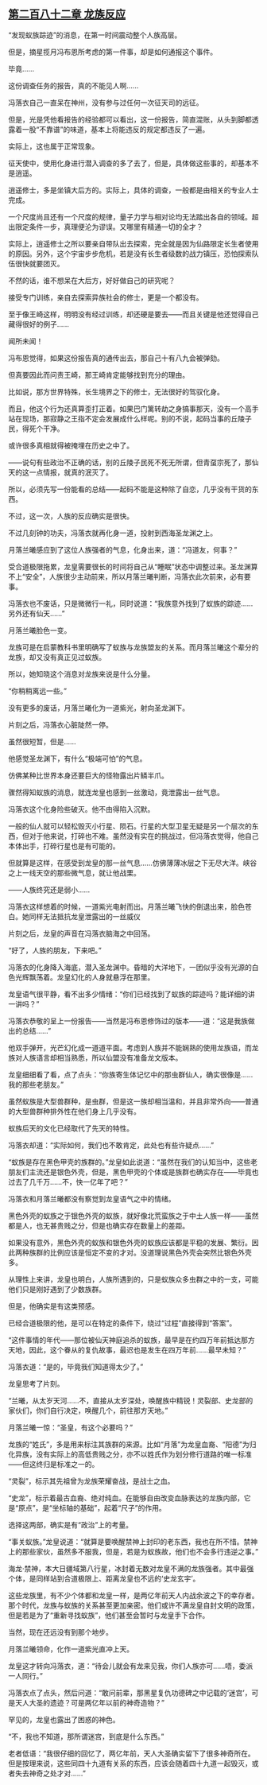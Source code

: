 ## [第二百八十二章 龙族反应](https://www.xxbiquge.com/11_11207/9236522.html)


  “发现蚁族踪迹”的消息，在第一时间震动整个人族高层。

  但是，摘星揽月冯布恩所考虑的第一件事，却是如何通报这个事件。

  毕竟……

  这份调查任务的报告，真的不能见人啊……

  冯落衣自己一直呆在神州，没有参与过任何一次征天司的远征。

  但是，光是凭他看报告的经验都可以看出，这一份报告，简直混账，从头到脚都透露着一股“不靠谱”的味道，基本上将能违反的规定都违反了一遍。

  实际上，这也属于正常现象。

  征天使中，使用化身进行潜入调查的多了去了，但是，具体做这些事的，却基本不是逍遥。

  逍遥修士，多是坐镇大后方的。实际上，具体的调查，一般都是由相关的专业人士完成。

  一个尺度尚且还有一个尺度的规律，量子力学与相对论均无法踏出各自的领域。超出限定条件一步，真理便沦为谬误。又哪里有精通一切的全才？

  实际上，逍遥修士之所以要亲自带队出去探索，完全就是因为仙路限定长生者使用的原因。另外，这个宇宙步步危机，若是没有长生者级数的战力镇压，恐怕探索队伍很快就要团灭。

  不然的话，谁不想呆在大后方，好好做自己的研究呢？

  接受专门训练，亲自去探索异族社会的修士，更是一个都没有。

  至于像王崎这样，明明没有经过训练，却还硬是要去——而且关键是他还觉得自己藏得很好的例子……

  闻所未闻！

  冯布恩觉得，如果这份报告真的通传出去，那自己十有八九会被弹劾。

  但真要因此而问责王崎，那王崎肯定能够找到充分的理由。

  比如说，那方世界特殊，长生境界之下的修士，无法很好的驾驭化身。

  而且，他这个行为还真算歪打正着。如果巴门篱转劫之身搞事那天，没有一个高手站在现场，那寂静之王指不定会发展成什么样呢。别的不说，起码当事的丘陵子民，得死个干净。

  或许很多真相就得被掩埋在历史之中了。

  ——说句有些政治不正确的话，别的丘陵子民死不死无所谓，但青虿宗死了，那仙天的这一点情报，就真的泯灭了。

  所以，必须先写一份能看的总结——起码不能是这种除了自恋，几乎没有干货的东西。

  不过，这一次，人族的反应确实是很快。

  不过几刻钟的功夫，冯落衣就再化身一道，投射到西海圣龙渊之上。

  月落兰曦感应到了这位人族强者的气息，化身出来，道：“冯道友，何事？”

  受合道极限拖累，龙皇需要很长的时间将自己从“睡眠”状态中调整过来。圣龙渊算不上“安全”，人族很少主动前来，所以月落兰曦判断，冯落衣此次前来，必有要事。

  冯落衣也不废话，只是微微行一礼，同时说道：“我族意外找到了蚁族的踪迹……另外还有仙天……”

  月落兰曦脸色一变。

  龙族可是在启蒙教科书里明确写了蚁族与龙族盟友的关系。而月落兰曦这个辈分的龙族，却又没有真正见过蚁族。

  所以，她知晓这个消息对龙族来说是什么分量。

  “你稍稍离远一些。”

  没有更多的废话，月落兰曦化为一道紫光，射向圣龙渊下。

  片刻之后，冯落衣心脏陡然一停。

  虽然很短暂，但是……

  他感觉圣龙渊下，有什么“极端可怕”的气息。

  仿佛某种比世界本身还要巨大的怪物露出片鳞半爪。

  骤然得知蚁族的消息，就连龙皇也感到一丝激动，竟泄露出一丝气息。

  冯落衣这个化身险些破灭。他不由得陷入沉默。

  一般的仙人就可以轻松毁灭小行星、陨石。行星的大型卫星无疑是另一个层次的东西，但对于他来说，打碎也不难。虽然没有实在的挑战过，但冯落衣觉得，他自己本体出手，打碎行星也是有可能的。

  但就算是这样，在感受到龙皇的那一丝气息……仿佛薄薄冰层之下无尽大洋。峡谷之上一线天空的那些微气息，就让他战栗。

  ——人族终究还是弱小……

  冯落衣这样想着的时候，一道紫光电射而出。月落兰曦飞快的倒退出来，脸色苍白。她同样无法抵抗龙皇泄露出的一丝威仪

  片刻之后，龙皇的声音在冯落衣脑海之中回荡。

  “好了，人族的朋友，下来吧。”

  冯落衣的化身降入海底，潜入圣龙渊中。昏暗的大洋地下，一团似乎没有光源的白色光辉飘荡着。龙皇幻化的人身就悬浮在那里。

  龙皇语气很平静，看不出多少情绪：“你们已经找到了蚁族的踪迹吗？能详细的讲一讲吗？”

  冯落衣恭敬的呈上一份报告——当然是冯布恩修饰过的版本——道：“这是我族做出的总结……”

  他双手弹开，光芒幻化成一道道平面。考虑到人族并不能娴熟的使用龙族语，而龙族对人族语言却相当熟悉，所以仙盟没有准备龙文版本。

  龙皇细细看了看，点了点头：“你族寄生体记忆中的那虫群仙人，确实很像是……我的那些老朋友。”

  虽然蚁族是大型兽群种，是虫群，但是这一族却相当温和，并且非常外向——普通的大型兽群种排外性在他们身上几乎没有。

  蚁族后天的文化已经取代了先天的特性。

  冯落衣却道：“实际如何，我们也不敢肯定，此处也有些许疑点……”

  “蚁族是存在黑色甲壳的族群的。”龙皇如此说道：“虽然在我们的认知当中，这些老朋友们主流还是银色外壳，但是，黑色甲壳的个体或是族群也确实存在——毕竟也过去了几千万……不，快一亿年了吧？”

  冯落衣和月落兰曦都没有察觉到龙皇语气之中的情绪。

  黑色外壳的蚁族之于银色外壳的蚁族，就好像北荒蛮族之于中土人族一样——虽然都是人，也无甚贵贱之分，但是也确实存在数量上的差距。

  如果没有意外，黑色外壳的蚁族和银色外壳的蚁族应该都是平稳的发展、繁衍。因此两种族群的比例应该是恒定不变的才对。没道理说黑色外壳会突然比银色外壳多。

  从理性上来讲，龙皇也明白，人族所遇到的，只是蚁族众多虫群之中的一支，可能他们只是刚好遇到了少数族群。

  但是，他确实是有这类预感。

  已经合道极限的他，是可以在特定的条件下，绕过“过程”直接得到“答案”。

  “这件事情的年代——那位被仙天神庭追杀的蚁族，最早是在约四万年前抵达那方天地，因此，这个眷从的复仇故事，最迟也是发生在四万年前……最早未知？”

  冯落衣道：“是的，毕竟我们知道得太少了。”

  龙皇思考了片刻。

  “兰曦，从太岁天河……不，直接从太岁深处，唤醒族中精锐！灵裂部、史龙部的家伙们，你们自行决定，唤醒几个，前往那方天地。”

  月落兰曦一惊：“圣皇，有这个必要吗？”

  龙族的“姓氏”，多是用来标注其族群的来源。比如“月落”为龙皇血裔、“阳德”为归化异族，没有实际上的高低贵贱之分，亦不以姓氏作为划分修行道路的唯一标准——但这终归是标准之一的。

  “灵裂”，标示其先祖曾为龙族荣耀奋战，是战士之血。

  “史龙”，标示着最古血裔、绝对纯血。在能够自由改变血脉表达的龙族内部，它是“原点”，是“坐标轴的基础”，起着“尺子”的作用。

  选择这两部，确实是有“政治”上的考量。

  “事关蚁族。”龙皇说道：“就算是要唤醒禁神上封印的老东西，我也在所不惜。禁神上的那些家伙，虽然多不服我，但是，若是为蚁族故，他们也不会多行违逆之事。”

  海龙·禁神，本大日疆域第八行星，冰封着无数对龙皇不满的龙族强者。其中最强个体，是同样站到合道极限上、距离龙皇也不远的‘史龙玄宇’。

  这些龙族里，有不少个体都和龙皇一样，是两亿年前天人内战余波之下的幸存者。那个时代，龙族与蚁族的关系甚至更加亲密。他们或许不满龙皇自封文明的政策，但是若是为了“重新寻找蚁族”，他们甚至会暂时与龙皇手下合作。

  当然，现在还远没有到那个地步。

  月落兰曦领命，化作一道紫光直冲上天。

  龙皇这才转向冯落衣，道：“待会儿就会有龙来见我，你们人族亦可……唔，委派一人同行。”

  冯落衣点了点头，然后问道：“敢问前辈，那黑星复仇功德碑之中记载的‘迷宫’，可是天人大圣的遗迹？可是两亿年以前的神奇造物？”

  罕见的，龙皇也露出了困惑的神色。

  “不，我也不知道，那所谓迷宫，到底是什么东西。”

  老者低语：“我很仔细的回忆了，两亿年前，天人大圣确实留下了很多神奇所在。但是按理来说，这些同四十九道有关系的东西，应该会随着四十九道一起毁灭，或者失去神奇之处才对……”
